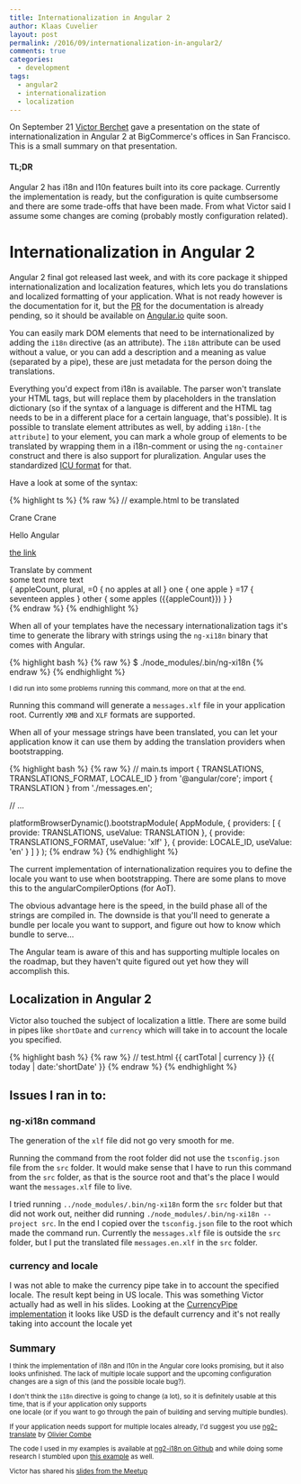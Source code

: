 ```yaml
---
title: Internationalization in Angular 2
author: Klaas Cuvelier
layout: post
permalink: /2016/09/internationalization-in-angular2/
comments: true
categories:
  - development
tags:
  - angular2
  - internationalization
  - localization
---
```


On September 21 [Victor Berchet](https://twitter.com/vberchet) gave a presentation on the state of internationalization in Angular 2 at BigCommerce's offices in San Francisco.
This is a small summary on that presentation.

#### TL;DR
Angular 2 has i18n and l10n features built into its core package. Currently the implementation is ready, but the configuration is quite cumbsersome and there are some 
 trade-offs that have been made. From what Victor said I assume some changes are coming (probably mostly configuration related).

# Internationalization in Angular 2
Angular 2 final got released last week, and with its core package it shipped internationalization and localization features, which lets you do translations and localized formatting 
of your application.
What is not ready however is the documentation for it, but the [PR](https://github.com/angular/angular.io/pull/2340) for the documentation is already pending, so it should be available on [Angular.io](https://www.angular.io) quite soon.

You can easily mark DOM elements that need to be internationalized by adding the `i18n` directive (as an attribute).
The `i18n` attribute can be used without a value, or you can add a description and a meaning as value (separated by a pipe), these are just metadata for the person doing the translations.

Everything you'd expect from i18n is available. The parser won't translate your HTML tags, but will replace them by placeholders in the 
translation dictionary (so if the syntax of a language is different and the HTML tag needs to be in a different place for a certain language, that's possible). 
It is possible to translate element attributes as well, by adding `i18n-[the attribute]` to your element, 
you can mark a whole group of elements to be translated by wrapping them in a i18n-comment or using the `ng-container` construct and there is also support for pluralization.
Angular uses the standardized [ICU format](http://userguide.icu-project.org/formatparse/messages) for that.

Have a look at some of the syntax:

{% highlight ts %}
{% raw %}
// example.html
<span i18n>to be translated</span>

<span i18n="some description|this is a bird">Crane</span>
<span i18n="other description|this is a machine">Crane</span>

<p>Hello <span class="some-class">Angular</span></p>

<a href="#" title="link to some website" i18n-title>the link</a>

<!-- i18n -->
<div>Translate by comment</div>
<!--/i18n-->

<ng-container i18n>
  <span>some text</span>
  <span>more text</span>
</ng-container>

<div i18n>
  { appleCount, plural,
    =0  { no apples at all }
    one { one apple }
    =17 { seventeen apples }
    other { some apples ({{appleCount}}) }
  }
</div>
{% endraw %}
{% endhighlight %}

When all of your templates have the necessary internationalization tags it's time to generate the 
library with strings using the `ng-xi18n` binary that comes with Angular. 

{% highlight bash %}
{% raw %}
$ ./node_modules/.bin/ng-xi18n
{% endraw %}
{% endhighlight %}

<small>I did run into some problems running this command, more on that at the end.</small> 

Running this command will generate a `messages.xlf` file in your application root. 
Currently `XMB` and `XLF` formats are supported. 

When all of your message strings have been translated, you can let your application know it can use them by 
adding the translation providers when bootstrapping.

{% highlight bash %}
{% raw %}
// main.ts
import { TRANSLATIONS, TRANSLATIONS_FORMAT, LOCALE_ID } from '@angular/core';
import { TRANSLATION } from './messages.en';

// ...

platformBrowserDynamic().bootstrapModule(
    AppModule,
    {
      providers: [
        { provide: TRANSLATIONS, useValue: TRANSLATION },
        { provide: TRANSLATIONS_FORMAT, useValue: 'xlf' },
        { provide: LOCALE_ID, useValue: 'en' }
      ]
    }
);
{% endraw %}
{% endhighlight %}

The current implementation of internationalization requires you to define the locale you want to use when bootstrapping. 
There are some plans to move this to the angularCompilerOptions (for AoT).

The obvious advantage here is the speed, in the build phase all of the strings are compiled in.
The downside is that you'll need to generate a bundle per locale you want to support, and figure out how to know which bundle to serve...

The Angular team is aware of this and has supporting multiple locales on the roadmap, but they haven't quite figured out yet how they
will accomplish this.

## Localization in Angular 2

Victor also touched the subject of localization a little. 
There are some build in pipes like `shortDate` and `currency` which will take in to account the locale you specified. 

{% highlight bash %}
{% raw %}
// test.html
{{ cartTotal | currency }}
{{ today | date:'shortDate' }}
{% endraw %}
{% endhighlight %}

## Issues I ran in to:

### ng-xi18n command
The generation of the `xlf` file did not go very smooth for me. 

Running the command from the root folder did not use the `tsconfig.json` file 
from the `src` folder. It would make sense that I have to run this command from the `src` folder, as that is the source root and that's the place 
I would want the `messages.xlf` file to live. 

I tried running `../node_modules/.bin/ng-xi18n` form the `src` folder but that did not work out, neither 
did running `./node_modules/.bin/ng-xi18n --project src`. In the end I copied over the `tsconfig.json` file to the root which made the command run.
Currently the `messages.xlf` file is outside the `src` folder, but I put the translated file `messages.en.xlf` in the `src` folder.

### currency and locale
I was not able to make the currency pipe take in to account the specified locale. The result kept being in US locale. 
This was something Victor actually had as well in his slides.
Looking at the [CurrencyPipe implementation](https://github.com/angular/angular/blob/master/modules/@angular/common/src/pipes/number_pipe.ts) 
it looks like USD is the default currency and it's not really taking into account the locale yet<small>
 
## Summary

I think the implementation of i18n and l10n in the Angular core looks promising, but it also looks unfinished. 
The lack of multiple locale support and the upcoming configuration changes are a sign of this (and the possible locale bug?).

I don't think the `i18n` directive is going to change (a lot), so it is definitely usable at this time, that is if your application only supports  
one locale (or if you want to go through the pain of building and serving multiple bundles).

If your application needs support for multiple locales already, I'd suggest you use [ng2-translate](https://github.com/ocombe/ng2-translate) by [Olivier Combe](https://twitter.com/ocombe)

The code I used in my examples is available at [ng2-i18n on Github](https://github.com/klaascuvelier/ng2-i18n) and while doing some research I stumbled upon [this example](https://github.com/StephenFluin/i18n-sample) as well.

Victor has shared his [slides from the Meetup](https://docs.google.com/presentation/d/1xWnEa0LhHmMgNUsq4pQ-dLygw5M_dkE3-tYlcO0cPq0/edit#slide=id.g128d8fde34_1_2)
